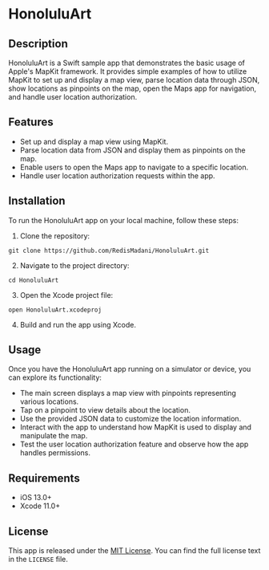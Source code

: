 # HonoluluArt


## Description

HonoluluArt is a Swift sample app that demonstrates the basic usage of Apple's MapKit framework. It provides simple examples of how to utilize MapKit to set up and display a map view, parse location data through JSON, show locations as pinpoints on the map, open the Maps app for navigation, and handle user location authorization.

## Features

- Set up and display a map view using MapKit.
- Parse location data from JSON and display them as pinpoints on the map.
- Enable users to open the Maps app to navigate to a specific location.
- Handle user location authorization requests within the app.

## Installation

To run the HonoluluArt app on your local machine, follow these steps:

1. Clone the repository:

```
git clone https://github.com/RedisMadani/HonoluluArt.git
```

2. Navigate to the project directory:

```
cd HonoluluArt
```

3. Open the Xcode project file:

```
open HonoluluArt.xcodeproj
```

4. Build and run the app using Xcode.

## Usage

Once you have the HonoluluArt app running on a simulator or device, you can explore its functionality:

- The main screen displays a map view with pinpoints representing various locations.
- Tap on a pinpoint to view details about the location.
- Use the provided JSON data to customize the location information.
- Interact with the app to understand how MapKit is used to display and manipulate the map.
- Test the user location authorization feature and observe how the app handles permissions.

## Requirements

- iOS 13.0+
- Xcode 11.0+

## License

This app is released under the [MIT License](https://opensource.org/licenses/MIT). You can find the full license text in the `LICENSE` file.
